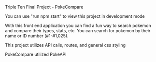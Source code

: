 Triple Ten Final Project - PokeCompare

You can use "run npm start" to view this project in development mode

With this front end application you can find a fun way to search pokemon and compare their types, stats, etc. You can search for pokemon by their name or ID number (#1-#1,025).

This project utilizes API calls, routes, and general css styling

PokeCompare utilized PokeAPI
